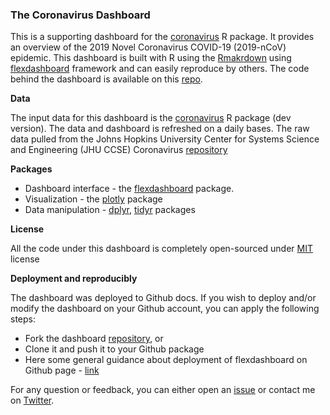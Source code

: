 
<!-- README.md is generated from README.Rmd. Please edit that file -->

### The Coronavirus Dashboard

This is a supporting dashboard for the
[coronavirus](https://github.com/RamiKrispin/coronavirus) R package. It
provides an overview of the 2019 Novel Coronavirus COVID-19 (2019-nCoV)
epidemic. This dashboard is built with R using the
[Rmakrdown](https://rmarkdown.rstudio.com/) using
[flexdashboard](https://rmarkdown.rstudio.com/flexdashboard/) framework
and can easily reproduce by others. The code behind the dashboard is
available on this
[repo](https://github.com/RamiKrispin/coronavirus_dashboard).

**Data**

The input data for this dashboard is the
[coronavirus](https://github.com/RamiKrispin/coronavirus) R package (dev
version). The data and dashboard is refreshed on a daily bases. The raw
data pulled from the Johns Hopkins University Center for Systems Science
and Engineering (JHU CCSE) Coronavirus
[repository](https://github.com/RamiKrispin/coronavirus-csv)

**Packages**

-   Dashboard interface - the
    [flexdashboard](https://rmarkdown.rstudio.com/flexdashboard/)
    package.
-   Visualization - the [plotly](https://plot.ly/r/) package
-   Data manipulation - [dplyr](https://dplyr.tidyverse.org/),
    [tidyr](https://tidyr.tidyverse.org/) packages

**License**

All the code under this dashboard is completely open-sourced under
[MIT](https://opensource.org/licenses/MIT) license

**Deployment and reproducibly**

The dashboard was deployed to Github docs. If you wish to deploy and/or
modify the dashboard on your Github account, you can apply the following
steps:

-   Fork the dashboard
    [repository](https://github.com/RamiKrispin/coronavirus_dashboard),
    or
-   Clone it and push it to your Github package
-   Here some general guidance about deployment of flexdashboard on
    Github page -
    [link](https://github.com/pbatey/flexdashboard-example)

For any question or feedback, you can either open an
[issue](https://github.com/RamiKrispin/coronavirus_dashboard/issues) or
contact me on [Twitter](https://twitter.com/Rami_Krispin).
